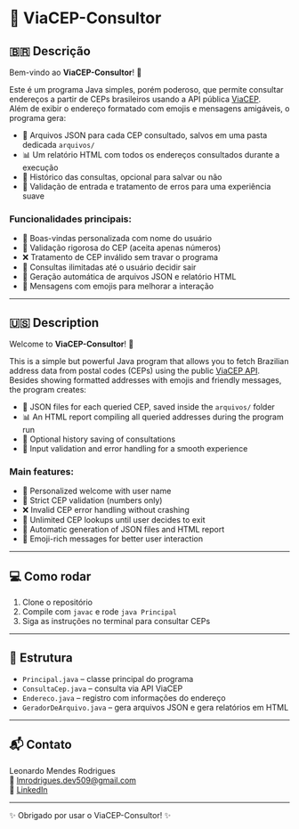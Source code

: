 # 📮 ViaCEP-Consultor

## 🇧🇷 Descrição

Bem-vindo ao **ViaCEP-Consultor**! 🎉

Este é um programa Java simples, porém poderoso, que permite consultar endereços a partir de CEPs brasileiros usando a API pública [ViaCEP](https://viacep.com.br).  
Além de exibir o endereço formatado com emojis e mensagens amigáveis, o programa gera:

- 📁 Arquivos JSON para cada CEP consultado, salvos em uma pasta dedicada `arquivos/`
- 📊 Um relatório HTML com todos os endereços consultados durante a execução
- 💾 Histórico das consultas, opcional para salvar ou não
- 🚀 Validação de entrada e tratamento de erros para uma experiência suave

### Funcionalidades principais:

- 🎉 Boas-vindas personalizada com nome do usuário
- 🔢 Validação rigorosa do CEP (aceita apenas números)
- ❌ Tratamento de CEP inválido sem travar o programa
- 🔄 Consultas ilimitadas até o usuário decidir sair
- 📄 Geração automática de arquivos JSON e relatório HTML
- 🥳 Mensagens com emojis para melhorar a interação

---

## 🇺🇸 Description

Welcome to **ViaCEP-Consultor**! 🎉

This is a simple but powerful Java program that allows you to fetch Brazilian address data from postal codes (CEPs) using the public [ViaCEP API](https://viacep.com.br).  
Besides showing formatted addresses with emojis and friendly messages, the program creates:

- 📁 JSON files for each queried CEP, saved inside the `arquivos/` folder
- 📊 An HTML report compiling all queried addresses during the program run
- 💾 Optional history saving of consultations
- 🚀 Input validation and error handling for a smooth experience

### Main features:

- 🎉 Personalized welcome with user name
- 🔢 Strict CEP validation (numbers only)
- ❌ Invalid CEP error handling without crashing
- 🔄 Unlimited CEP lookups until user decides to exit
- 📄 Automatic generation of JSON files and HTML report
- 🥳 Emoji-rich messages for better user interaction

---

## 💻 Como rodar

1. Clone o repositório  
2. Compile com `javac` e rode `java Principal`  
3. Siga as instruções no terminal para consultar CEPs

---

## 📂 Estrutura

- `Principal.java` – classe principal do programa  
- `ConsultaCep.java` – consulta via API ViaCEP  
- `Endereco.java` – registro com informações do endereço  
- `GeradorDeArquivo.java` – gera arquivos JSON e gera relatórios em HTML

---

## 📬 Contato

Leonardo Mendes Rodrigues  
📧 lmrodrigues.dev509@gmail.com  
🔗 [LinkedIn](https://www.linkedin.com/in/leonardo-mendes-developer/)  

---

✨ Obrigado por usar o ViaCEP-Consultor! ✨
